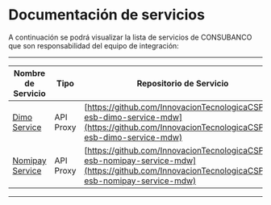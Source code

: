 # Documentación de servicios

A continuación se podrá visualizar la lista de servicios de CONSUBANCO que son responsabilidad del equipo de integración:

---

|Nombre de Servicio|Tipo|Repositorio de Servicio|Repositorio de API|
|-|-|-|-|
|[Dimo Service](services/DimoService/index.md)|API Proxy|[https://github.com/InnovacionTecnologicaCSP/int-esb-dimo-service-mdw](https://github.com/InnovacionTecnologicaCSP/int-esb-dimo-service-mdw)|[https://github.com/InnovacionTecnologicaCSP/int-apic-dimo-service-mdw](https://github.com/InnovacionTecnologicaCSP/int-apic-dimo-service-mdw)|
|[Nomipay Service](services/NomipayService/index.md)|API Proxy|[https://github.com/InnovacionTecnologicaCSP/int-esb-nomipay-service-mdw](https://github.com/InnovacionTecnologicaCSP/int-esb-nomipay-service-mdw)|[https://github.com/InnovacionTecnologicaCSP/int-apic-nomipay-service-mdw](https://github.com/InnovacionTecnologicaCSP/int-apic-nomipay-service-mdw)|
--- 